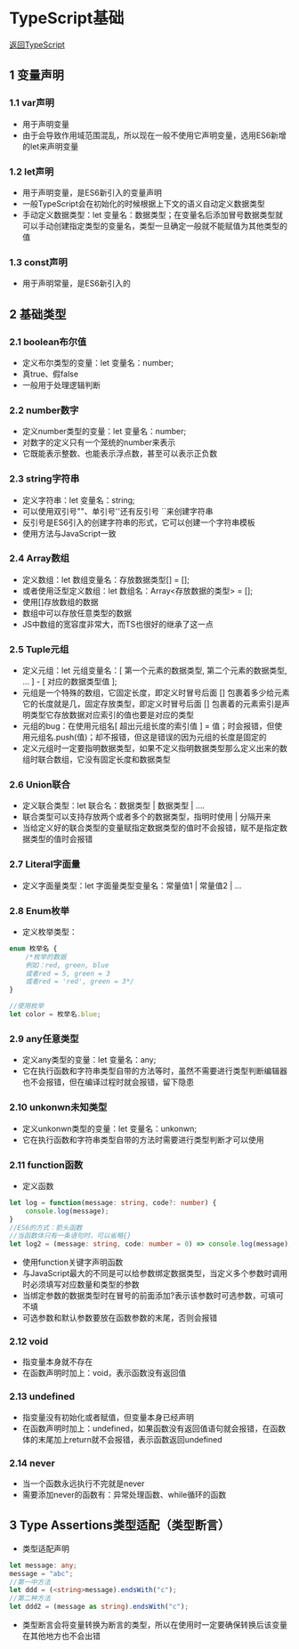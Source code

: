 # TypeScript基础

[返回TypeScript](../TypeScript.md)

## 1 变量声明

### 1.1 var声明

- 用于声明变量
- 由于会导致作用域范围混乱，所以现在一般不使用它声明变量，选用ES6新增的let来声明变量

### 1.2 let声明

- 用于声明变量，是ES6新引入的变量声明
- 一般TypeScript会在初始化的时候根据上下文的语义自动定义数据类型
- 手动定义数据类型：let 变量名：数据类型；在变量名后添加冒号数据类型就可以手动创建指定类型的变量名，类型一旦确定一般就不能赋值为其他类型的值

### 1.3 const声明

- 用于声明常量，是ES6新引入的

## 2 基础类型

### 2.1 boolean布尔值

- 定义布尔类型的变量：let 变量名：number;
- 真true、假false
- 一般用于处理逻辑判断

### 2.2 number数字

- 定义number类型的变量：let 变量名：number;
- 对数字的定义只有一个笼统的number来表示
- 它既能表示整数、也能表示浮点数，甚至可以表示正负数

### 2.3 string字符串

- 定义字符串：let 变量名：string;
- 可以使用双引号""、单引号''还有反引号 ``来创建字符串
- 反引号是ES6引入的创建字符串的形式，它可以创建一个字符串模板
- 使用方法与JavaScript一致

### 2.4 Array数组

- 定义数组：let 数组变量名：存放数据类型[] = [];
- 或者使用泛型定义数组：let 数组名：Array<存放数据的类型> = [];
- 使用[]存放数组的数据
- 数组中可以存放任意类型的数据
- JS中数组的宽容度非常大，而TS也很好的继承了这一点

### 2.5 Tuple元组

- 定义元组：let 元组变量名：[ 第一个元素的数据类型, 第二个元素的数据类型, ... ] - [ 对应的数据类型值 ];
- 元组是一个特殊的数组，它固定长度，即定义时冒号后面 [] 包裹着多少给元素它的长度就是几，固定存放类型，即定义时冒号后面 [] 包裹着的元素索引是声明类型它存放数据对应索引的值也要是对应的类型
- 元组的bug：在使用元组名[ 超出元组长度的索引值 ] = 值；时会报错，但使用元组名.push(值)；却不报错，但这是错误的因为元组的长度是固定的
- 定义元组时一定要指明数据类型，如果不定义指明数据类型那么定义出来的数组时联合数组，它没有固定长度和数据类型

### 2.6 Union联合

- 定义联合类型：let 联合名：数据类型 | 数据类型 | ....
- 联合类型可以支持存放两个或者多个的数据类型，指明时使用 | 分隔开来
- 当给定义好的联合类型的变量赋指定数据类型的值时不会报错，赋不是指定数据类型的值时会报错

### 2.7 Literal字面量

- 定义字面量类型：let 字面量类型变量名：常量值1 | 常量值2 | ...

### 2.8 Enum枚举

- 定义枚举类型：

```TypeScript
enum 枚举名 {
    /*枚举的数据
    例如：red, green, blue
    或者red = 5, green = 3
    或者red = 'red', green = 3*/
}

//使用枚举
let color = 枚举名.blue;

```

### 2.9 any任意类型

- 定义any类型的变量：let 变量名：any;
- 它在执行函数和字符串类型自带的方法等时，虽然不需要进行类型判断编辑器也不会报错，但在编译过程时就会报错，留下隐患

### 2.10 unkonwn未知类型

- 定义unkonwn类型的变量：let 变量名：unkonwn;
- 它在执行函数和字符串类型自带的方法时需要进行类型判断才可以使用

### 2.11 function函数

- 定义函数

```TypeScript
let log = function(message: string, code?: number) {
    console.log(message);
}
//ES6的方式：箭头函数
//当函数体只有一条语句时，可以省略{}
let log2 = (message: string, code: number = 0) => console.log(message);

```

- 使用function关键字声明函数
- 与JavaScript最大的不同是可以给参数绑定数据类型，当定义多个参数时调用时必须填写对应数量和类型的参数
- 当绑定参数的数据类型时在冒号的前面添加?表示该参数时可选参数，可填可不填
- 可选参数和默认参数要放在函数参数的末尾，否则会报错

### 2.12 void

- 指变量本身就不存在
- 在函数声明时加上：void，表示函数没有返回值

### 2.13 undefined

- 指变量没有初始化或者赋值，但变量本身已经声明
- 在函数声明时加上：undefined，如果函数没有返回值语句就会报错，在函数体的末尾加上return就不会报错，表示函数返回undefined

### 2.14 never

- 当一个函数永远执行不完就是never
- 需要添加never的函数有：异常处理函数、while循环的函数

## 3 Type Assertions类型适配（类型断言）

- 类型适配声明

```TypeScript
let message: any;
message = "abc";
//第一中方法
let ddd = (<string>message).endsWith("c");
//第二种方法
let ddd2 = (message as string).endsWith("c");

```

- 类型断言会将变量转换为断言的类型，所以在使用时一定要确保转换后该变量在其他地方也不会出错
